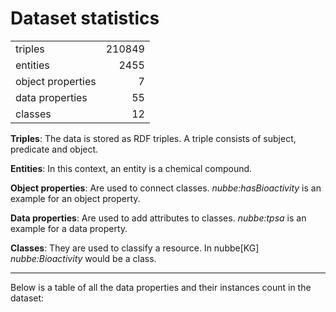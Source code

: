 # Dataset statistics


<table>
                        <tr>
                            <td>triples</td>
                            <td align="right">210849</td>
                        </tr>
                        <tr>
                            <td>entities</td>
                            <td align="right">2455</td>
                        </tr>
                        <tr>
                            <td>object properties</td>
                            <td align="right">7</td>
                        </tr>
                        <tr>
                            <td>data properties</td>
                            <td align="right">55</td>
                        </tr>
                        <tr>
                            <td>classes</td>
                            <td align="right">12</td>
                        </tr>
</table>

**Triples**: The data is stored as RDF triples. A triple consists of subject, predicate and object.

**Entities**: In this context, an entity is a chemical compound.

**Object properties**: Are used to connect classes. *nubbe:hasBioactivity* is an example for an object property.

**Data properties**: Are used to add attributes to classes. *nubbe:tpsa* is an example for a data property.

**Classes**: They are used to classify a resource. In nubbe[KG] *nubbe:Bioactivity* would be a class.

___ 

Below is a table of all the data properties and their instances count in the dataset:

<object data="nubbeprop.svg" width="700" height="1100"> </object>
